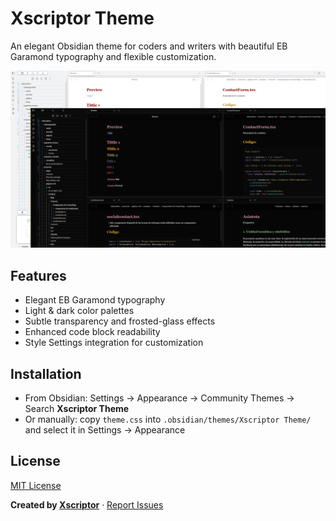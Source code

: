 # Xscriptor Theme

An elegant Obsidian theme for coders and writers with beautiful EB Garamond typography and flexible customization.

![Preview](./screenshot.png)

## Features
- Elegant EB Garamond typography
- Light & dark color palettes
- Subtle transparency and frosted-glass effects
- Enhanced code block readability
- Style Settings integration for customization

## Installation
- From Obsidian: Settings → Appearance → Community Themes → Search **Xscriptor Theme**
- Or manually: copy `theme.css` into `.obsidian/themes/Xscriptor Theme/` and select it in Settings → Appearance

## License
[MIT License](LICENSE.md)

**Created by [Xscriptor](https://xscriptor.com)** · [Report Issues](https://github.com/xscriptordev/obsidian/issues)
